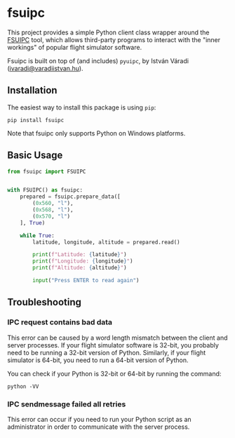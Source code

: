 # fsuipc

This project provides a simple Python client class wrapper around the
[FSUIPC](http://www.fsuipc.com/) tool, which allows third-party programs to
interact with the "inner workings" of popular flight simulator software.

Fsuipc is built on top of (and includes) `pyuipc`, by István Váradi
(ivaradi@varadiistvan.hu).

## Installation

The easiest way to install this package is using `pip`:

```
pip install fsuipc
```

Note that fsuipc only supports Python on Windows platforms.

## Basic Usage

```python
from fsuipc import FSUIPC


with FSUIPC() as fsuipc:
    prepared = fsuipc.prepare_data([
        (0x560, "l"),
        (0x568, "l"),
        (0x570, "l")
    ], True)

    while True:
        latitude, longitude, altitude = prepared.read()

        print(f"Latitude: {latitude}")
        print(f"Longitude: {longitude}")
        print(f"Altitude: {altitude}")

        input("Press ENTER to read again")
```

## Troubleshooting

### IPC request contains bad data

This error can be caused by a word length mismatch between the client and
server processes. If your flight simulator software is 32-bit, you probably
need to be running a 32-bit version of Python. Similarly, if your flight
simulator is 64-bit, you need to run a 64-bit version of Python.

You can check if your Python is 32-bit or 64-bit by running the command:

```
python -VV
```

### IPC sendmessage failed all retries

This error can occur if you need to run your Python script as an administrator
in order to communicate with the server process.
